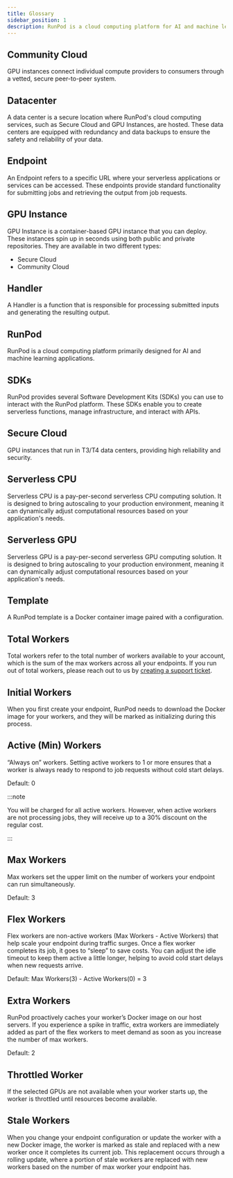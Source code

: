 ```yaml
---
title: Glossary
sidebar_position: 1
description: RunPod is a cloud computing platform for AI and machine learning applications, offering GPU and CPU instances, serverless computing, and SDKs for seamless integration.
---
```


## Community Cloud

GPU instances connect individual compute providers to consumers through a vetted, secure peer-to-peer system.

## Datacenter

A data center is a secure location where RunPod's cloud computing services, such as Secure Cloud and GPU Instances, are hosted. These data centers are equipped with redundancy and data backups to ensure the safety and reliability of your data.

## Endpoint

An Endpoint refers to a specific URL where your serverless applications or services can be accessed. These endpoints provide standard functionality for submitting jobs and retrieving the output from job requests.

## GPU Instance

GPU Instance is a container-based GPU instance that you can deploy.
These instances spin up in seconds using both public and private repositories.
They are available in two different types:

- Secure Cloud
- Community Cloud

## Handler

A Handler is a function that is responsible for processing submitted inputs and generating the resulting output.

## RunPod

RunPod is a cloud computing platform primarily designed for AI and machine learning applications.

## SDKs

RunPod provides several Software Development Kits (SDKs) you can use to interact with the RunPod platform.
These SDKs enable you to create serverless functions, manage infrastructure, and interact with APIs.

## Secure Cloud

GPU instances that run in T3/T4 data centers, providing high reliability and security.

## Serverless CPU

Serverless CPU is a pay-per-second serverless CPU computing solution.
It is designed to bring autoscaling to your production environment, meaning it can dynamically adjust computational resources based on your application's needs.

## Serverless GPU

Serverless GPU is a pay-per-second serverless GPU computing solution.
It is designed to bring autoscaling to your production environment, meaning it can dynamically adjust computational resources based on your application's needs.

## Template

A RunPod template is a Docker container image paired with a configuration.

## Total Workers

Total workers refer to the total number of workers available to your account, which is the sum of the max workers across all your endpoints. If you run out of total workers, please reach out to us by [creating a support ticket](https://contact.runpod.io/).

## Initial Workers

When you first create your endpoint, RunPod needs to download the Docker image for your workers, and they will be marked as initializing during this process.

## Active (Min) Workers

“Always on” workers. Setting active workers to 1 or more ensures that a worker is always ready to respond to job requests without cold start delays.

Default: 0

:::note

You will be charged for all active workers. However, when active workers are not processing jobs, they will receive up to a 30% discount on the regular cost.

:::

## Max Workers

Max workers set the upper limit on the number of workers your endpoint can run simultaneously.

Default: 3

## Flex Workers

Flex workers are non-active workers (Max Workers - Active Workers) that help scale your endpoint during traffic surges. Once a flex worker completes its job, it goes to “sleep” to save costs. You can adjust the idle timeout to keep them active a little longer, helping to avoid cold start delays when new requests arrive.

Default: Max Workers(3) - Active Workers(0) = 3

## Extra Workers

RunPod proactively caches your worker’s Docker image on our host servers. If you experience a spike in traffic, extra workers are immediately added as part of the flex workers to meet demand as soon as you increase the number of max workers.

Default: 2

## Throttled Worker

If the selected GPUs are not available when your worker starts up, the worker is throttled until resources become available.

## Stale Workers

When you change your endpoint configuration or update the worker with a new Docker image, the worker is marked as stale and replaced with a new worker once it completes its current job. This replacement occurs through a rolling update, where a portion of stale workers are replaced with new workers based on the number of max worker your endpoint has.
